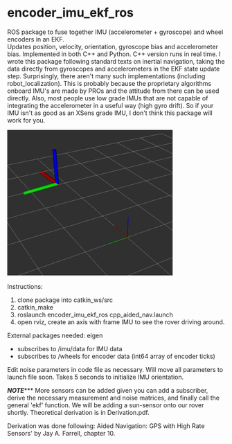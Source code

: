 # encoder_imu_ekf_ros
ROS package to fuse together IMU (accelerometer + gyroscope) and wheel encoders in an EKF.   
Updates position, velocity, orientation, gyroscope bias and accelerometer bias. Implemented in both C++ and Python. C++ version runs in real time. I wrote this package following standard texts on inertial navigation, taking the data directly from gyroscopes and accelerometers in the EKF state update step. Surprisingly, there aren't many such implementations (including robot_localization). This is probably because the proprietary algorithms onboard IMU's are made by PROs and the attitude from there can be used directly. Also, most people use low grade IMUs that are not capable of integrating the accelerometer in a useful way (high gyro drift). So if your IMU isn't as good as an XSens grade IMU, I don't think this package will work for you.

![GitHub Logo](/results/Motion.png)

Instructions:
1. clone package into catkin_ws/src  
2. catkin_make  
3. roslaunch encoder_imu_ekf_ros cpp_aided_nav.launch  
4. open rviz, create an axis with frame IMU to see the rover driving around.  

External packages needed: eigen

- subscribes to /imu/data for IMU data  
- subscribes to /wheels for encoder data (int64 array of encoder ticks)  

Edit noise parameters in code file as necessary. Will move all parameters to launch file soon. Takes 5 seconds to initialize IMU orientation.

*********NOTE************
More sensors can be added given you can add a subscriber, derive the necessary measurement and noise matrices, and finally call the general 'ekf' function. We will be adding a sun-sensor onto our rover shortly. Theoretical derivation is in Derivation.pdf.

Derivation was done following: Aided Navigation: GPS with High Rate Sensors' by Jay A. Farrell, chapter 10.
